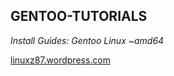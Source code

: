 ## GENTOO-TUTORIALS
_Install Guides: Gentoo Linux ~amd64_

[linuxz87.wordpress.com]

[linuxz87.wordpress.com]: https://linuxz87.wordpress.com
